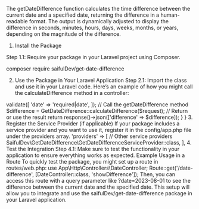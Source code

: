 The getDateDifference function calculates the time difference between the current date and a specified date, returning the difference in a human-readable format. The output is dynamically adjusted to display the difference in seconds, minutes, hours, days, weeks, months, or years, depending on the magnitude of the difference.



1. Install the Package


Step 1.1: Require your package in your Laravel project using Composer.



composer require saifulDev/get-date-difference



2. Use the Package in Your Laravel Application
Step 2.1: Import the class and use it in your Laravel code. Here’s an example of how you might call the calculateDifference method in a controller:


<?php

namespace App\Http\Controllers;

use Illuminate\Http\Request;
use SaifulDev\GetDateDifference\GetDateDifference;

class DateController extends Controller
{
    public function showDifference(Request $request)
    {
        // Validate the request
        $request->validate([
            'date' => 'required|date',
        ]);

        // Call the getDateDifference method
        $difference = GetDateDifference::calculateDifference($request);

        // Return or use the result
        return response()->json(['difference' => $difference]);
    }
}



3. Register the Service Provider (if applicable)
If your package includes a service provider and you want to use it, register it in the config/app.php file under the providers array.


'providers' => [
    // Other service providers

    SaifulDev\GetDateDifference\GetDateDifferenceServiceProvider::class,
],


4. Test the Integration
Step 4.1: Make sure to test the functionality in your application to ensure everything works as expected.

Example Usage in a Route
To quickly test the package, you might set up a route in routes/web.php:


use App\Http\Controllers\DateController;

Route::get('/date-difference', [DateController::class, 'showDifference']);
Then, you can access this route with a query parameter like ?date=2023-08-01 to see the difference between the current date and the specified date.

This setup will allow you to integrate and use the saifulDev/get-date-difference package in your Laravel application.